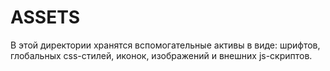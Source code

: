 # ASSETS

В этой директории хранятся вспомогательные активы в виде: шрифтов, глобальных css-стилей, иконок, изображений и внешних js-скриптов.

